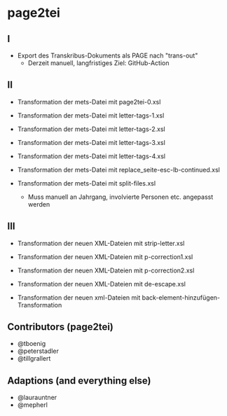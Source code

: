 # page2tei

## I

- Export des Transkribus-Dokuments als PAGE nach "trans-out"
    - Derzeit manuell, langfristiges Ziel: GitHub-Action

## II

- Transformation der mets-Datei mit page2tei-0.xsl

- Transformation der mets-Datei mit letter-tags-1.xsl

- Transformation der mets-Datei mit letter-tags-2.xsl

- Transformation der mets-Datei mit letter-tags-3.xsl

- Transformation der mets-Datei mit letter-tags-4.xsl

- Transformation der mets-Datei mit replace_seite-esc-lb-continued.xsl

- Transformation der mets-Datei mit split-files.xsl
    - Muss manuell an Jahrgang, involvierte Personen etc. angepasst werden

## III

- Transformation der neuen XML-Dateien mit strip-letter.xsl

- Transformation der neuen XML-Dateien mit p-correction1.xsl

- Transformation der neuen XML-Dateien mit p-correction2.xsl

- Transformation der neuen XML-Dateien mit de-escape.xsl

- Transformation der neuen xml-Dateien mit back-element-hinzufügen-Transformation


## Contributors (page2tei)
- @tboenig
- @peterstadler
- @tillgrallert

## Adaptions (and everything else)
- @laurauntner
- @mepherl
